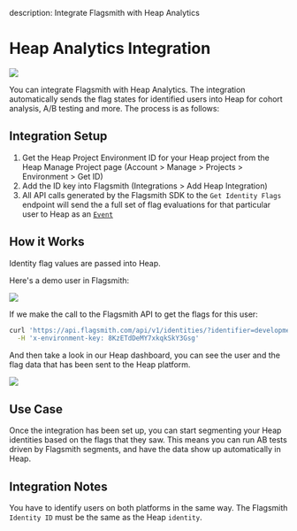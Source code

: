 description: Integrate Flagsmith with Heap Analytics

# Heap Analytics Integration

<img src="/images/integrations/heap/heap-logo.svg"/>

You can integrate Flagsmith with Heap Analytics. The integration automatically sends the flag states for identified users into Heap for cohort analysis, A/B testing and more. The process is as follows:

## Integration Setup

1. Get the Heap Project Environment ID for your Heap project from the Heap Manage Project page (Account > Manage > Projects > Environment > Get ID)
2. Add the ID key into Flagsmith (Integrations > Add Heap Integration)
3. All API calls generated by the Flagsmith SDK to the `Get Identity Flags` endpoint will send the a full set of flag evaluations for that particular user to Heap as an [`Event`](https://developers.heap.io/reference#track-1)

## How it Works

Identity flag values are passed into Heap.

Here's a demo user in Flagsmith:

<img src="/images/integrations/heap/heap-integration-2.png"/>

If we make the call to the Flagsmith API to get the flags for this user:

```bash
curl 'https://api.flagsmith.com/api/v1/identities/?identifier=development_user_123456' \
  -H 'x-environment-key: 8KzETdDeMY7xkqkSkY3Gsg'
```

And then take a look in our Heap dashboard, you can see the user and the flag data that has been sent to the Heap platform.

<img src="/images/integrations/heap/heap-integration-1.png"/>

## Use Case

Once the integration has been set up, you can start segmenting your Heap identities based on the flags that they saw. This means you can run AB tests driven by Flagsmith segments, and have the data show up automatically in Heap.

## Integration Notes

You have to identify users on both platforms in the same way. The Flagsmith `Identity ID` must be the same as the Heap `identity`.
